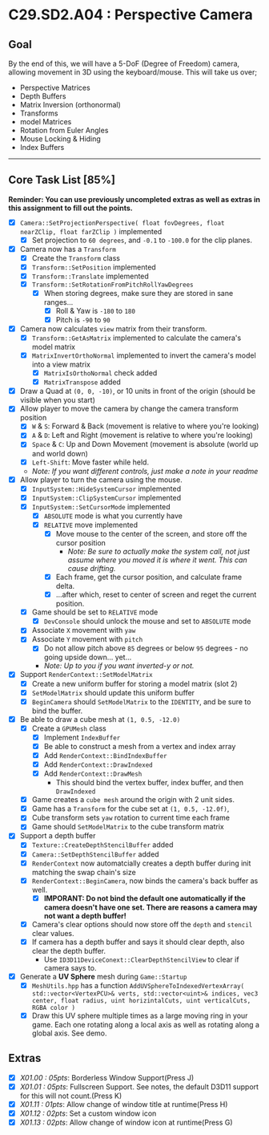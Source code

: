 C29.SD2.A04 : Perspective Camera
======

## Goal
By the end of this, we will have a 5-DoF (Degree of Freedom) camera, allowing movement in 3D using the keyboard/mouse.   This will take us over;

- Perspective Matrices
- Depth Buffers
- Matrix Inversion (orthonormal)
- Transforms
- model Matrices
- Rotation from Euler Angles
- Mouse Locking & Hiding
- Index Buffers


------

## Core Task List [85%]

**Reminder:  You can use previously uncompleted extras as well as extras in this assignment to fill out the points.**

- [x] `Camera::SetProjectionPerspective( float fovDegrees, float nearZClip, float farZClip )` implemented
    - [x] Set projection to `60 degrees`, and `-0.1` to `-100.0` for the clip planes.
- [x] Camera now has a `Transform`
    - [x] Create the `Transform` class
    - [x] `Transform::SetPosition` implemented
    - [x] `Transform::Translate` implemented
    - [x] `Transform::SetRotationFromPitchRollYawDegrees`
        - [x] When storing degrees, make sure they are stored in sane ranges...
            - [x] Roll & Yaw is `-180` to `180` 
            - [x] Pitch is `-90` to `90`
- [x] Camera now calculates `view` matrix from their transform.
    - [x] `Transform::GetAsMatrix` implemented to calculate the camera's model matrix
    - [x] `MatrixInvertOrthoNormal` implemented to invert the camera's model into a view matrix
        - [x] `MatrixIsOrthoNormal` check added
        - [x] `MatrixTranspose` added
- [x] Draw a Quad at `(0, 0, -10)`, or 10 units in front of the origin (should be visible when you start)
- [x] Allow player to move the camera by change the camera transform position 
   - [x] `W` & `S`: Forward & Back (movement is relative to where you're looking)
   - [x] `A` & `D`: Left and Right (movement is relative to where you're looking)
   - [x] `Space` & `C`: Up and Down Movement (movement is absolute (world up and world down)
   - [x] `Left-Shift`: Move faster while held.
   - *Note:  If you want different controls, just make a note in your readme*
- [x] Allow player to turn the camera using the mouse.
    - [x] `InputSystem::HideSystemCursor` implemented
    - [x] `InputSystem::ClipSystemCursor` implemented
    - [x] `InputSystem::SetCursorMode` implemented
        - [x] `ABSOLUTE` mode is what you currently have
        - [x] `RELATIVE` move implemented
            - [x] Move mouse to the center of the screen, and store off the cursor position
                - *Note:  Be sure to actually make the system call, not just assume where you moved it is where it went.  This can cause drifting.*
            - [x] Each frame, get the cursor position, and calculate frame delta.
            - [x] ...after which, reset to center of screen and reget the current position. 
    - [x] Game should be set to `RELATIVE` mode
        - [x] `DevConsole` should unlock the mouse and set to `ABSOLUTE` mode
    - [x] Associate `X` movement with `yaw`
    - [x] Associate `Y` movement with `pitch`
        - [x] Do not allow pitch above `85` degrees or below `95` degrees - no going upside down... yet...
        - *Note:  Up to you if you want inverted-y or not.*
- [x] Support `RenderContext::SetModelMatrix`
    - [x] Create a new uniform buffer for storing a model matrix (slot 2)
    - [x] `SetModelMatrix` should update this uniform buffer
    - [x] `BeginCamera` should `SetModelMatrix` to the `IDENTITY`, and be sure to bind the buffer.
- [x] Be able to draw a cube mesh at `(1, 0.5, -12.0)`
    - [x] Create a `GPUMesh` class
        - [x] Implement `IndexBuffer`
        - [x] Be able to construct a mesh from a vertex and index array
        - [x] Add `RenderContext::BindIndexBuffer`
        - [x] Add `RenderContext::DrawIndexed`
        - [x] Add `RenderContext::DrawMesh`
            - This should bind the vertex buffer, index buffer, and then `DrawIndexed`
    - [x] Game creates a `cube mesh` around the origin with 2 unit sides. 
    - [x] Game has a `Transform` for the cube set at `(1, 0.5, -12.0f)`, 
    - [x] Cube transform sets `yaw` rotation to current time each frame
    - [x] Game should `SetModelMatrix` to the cube transform matrix
- [x] Support a depth buffer
    - [x] `Texture::CreateDepthStencilBuffer` added
    - [x] `Camera::SetDepthStencilBuffer` added
    - [x] `RenderContext` now automatcially creates a depth buffer during init matching the swap chain's size
    - [x] `RenderContext::BeginCamera`, now binds the camera's back buffer as well.
        - [x] **IMPORANT:  Do not bind the default one automatically if the camera doesn't have one set.  There are reasons a camera may not want a depth buffer!**
    - [x] Camera's clear options should now store off the `depth` and `stencil` clear values.
    - [x] If camera has a depth buffer and says it should clear depth, also clear the depth buffer.
        - Use `ID3D11DeviceConext::ClearDepthStencilView` to clear if camera says to.
- [x] Generate a **UV Sphere** mesh during `Game::Startup`
    - [x] `MeshUtils.hpp` has a function 
          `AddUVSphereToIndexedVertexArray( std::vector<VertexPCU>& verts, std::vector<uint>& indices, vec3 center, float radius, uint horizintalCuts, uint verticalCuts, RGBA color )`
    - [x] Draw this UV sphere multiple times as a large moving ring in your game.  Each one rotating along a local axis as well as rotating along a global axis.  See demo.

## Extras

- [x] *X01.00 : 05pts*:  Borderless Window Support(Press J)
- [x] *X01.01 : 05pts*:  Fullscreen Support.  See notes, the default D3D11 support for this will not count.(Press K)
- [x] *X01.11 : 01pts*:  Allow change of window title at runtime(Press H)
- [x] *X01.12 : 02pts*:  Set a custom window icon
- [x] *X01.13 : 02pts*:  Allow change of window icon at runtime(Press G)
